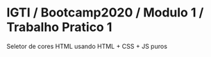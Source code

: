 # IGTI / Bootcamp2020 / Modulo 1 / Trabalho Pratico 1
Seletor de cores HTML usando HTML + CSS + JS puros

